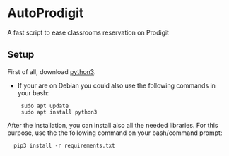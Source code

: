 # AutoProdigit
A fast script to ease classrooms reservation on Prodigit


## Setup

First of all, download [python3](https://www.python.org/downloads/). 
- If your are on Debian you could also use the following commands in your bash:


       sudo apt update 
       sudo apt install python3
       
After the installation, you can install also all the needed libraries. For this purpose, use the the following command on your bash/command prompt:


      pip3 install -r requirements.txt
